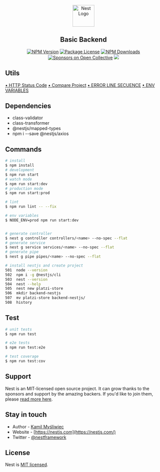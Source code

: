<p align="center">
  <a href="http://nestjs.com/" target="blank"><img src="https://nestjs.com/img/logo-small.svg" width="70" alt="Nest Logo" /></a>
</p>

[circleci-image]: https://img.shields.io/circleci/build/github/nestjs/nest/master?token=abc123def456
[circleci-url]: https://circleci.com/gh/nestjs/nest

<h2 align="center"><b>Basic Backend</b></h2>
<p align="center">
  <a href="https://www.npmjs.com/~nestjscore" target="_blank"><img src="https://img.shields.io/npm/v/@nestjs/core.svg" alt="NPM Version" /></a>
  <a href="https://www.npmjs.com/~nestjscore" target="_blank"><img src="https://img.shields.io/npm/l/@nestjs/core.svg" alt="Package License" /></a>
  <a href="https://www.npmjs.com/~nestjscore" target="_blank"><img src="https://img.shields.io/npm/dm/@nestjs/common.svg" alt="NPM Downloads" /></a>
  <a href="https://opencollective.com/nest#sponsor" target="_blank"><img src="https://opencollective.com/nest/sponsors/badge.svg" alt="Sponsors on Open Collective" /></a>
  <a href="https://twitter.com/nestframework" target="_blank"><img src="https://img.shields.io/twitter/follow/nestframework.svg?style=social&label=Follow"></a>
</p>
  <!--[![Backers on Open Collective](https://opencollective.com/nest/backers/badge.svg)](https://opencollective.com/nest#backer)
  [![Sponsors on Open Collective](https://opencollective.com/nest/sponsors/badge.svg)](https://opencollective.com/nest#sponsor)-->

## Utils

[• HTTP Status Code](https://http.cat/)
[• Compare Project](https://github.com/platzi/fundamentos-nestjs/tree/18-step)
[• ERROR LINE SECUENCE](https://bobbyhadz.com/blog/eslint-delete-cr-prettier)
[• ENV VARIABLES](https://docs.nestjs.com/techniques/configuration)

## Dependencies

<ul>
  <li>class-validator</li>
  <li>class-transformer</li>
  <li>@nestjs/mapped-types</li>
  <li>npm i --save @nestjs/axios</li>
</ul>

## Commands

```bash
# install
$ npm install
# development
$ npm run start
# watch mode
$ npm run start:dev
# production mode
$ npm run start:prod

# lint
$ npm run lint -- --fix

# env variables
$ NODE_ENV=prod npm run start:dev


# generate controller
$ nest g controller controllers/<name> --no-spec --flat
# generate service
$ nest g service services/<name> --no-spec --flat
# generate pipe
$ nest g pipe pipes/<name> --no-spec --flat

# install nestjs and create project
501  node --version
502  npm i -g @nestjs/cli
503  nest --version
504  nest --help
505  nest new platzi-store
506  mkdir backend-nestjs
507  mv platzi-store backend-nestjs/
508  history

```

## Test

```bash
# unit tests
$ npm run test

# e2e tests
$ npm run test:e2e

# test coverage
$ npm run test:cov
```

## Support

Nest is an MIT-licensed open source project. It can grow thanks to the sponsors and support by the amazing backers. If you'd like to join them, please [read more here](https://docs.nestjs.com/support).

## Stay in touch

- Author - [Kamil Myśliwiec](https://kamilmysliwiec.com)
- Website - [https://nestjs.com](https://nestjs.com/)
- Twitter - [@nestframework](https://twitter.com/nestframework)

## License

Nest is [MIT licensed](LICENSE).
